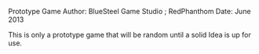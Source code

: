 Prototype Game
Author: BlueSteel Game Studio ; RedPhanthom
Date: June 2013

This is only a prototype game that will be random until a solid Idea is up for use.
